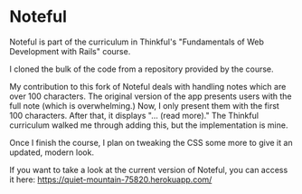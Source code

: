 Noteful
=======

Noteful is part of the curriculum in Thinkful's "Fundamentals of Web Development with Rails" course. 

I cloned the bulk of the code from a repository provided by the course.

My contribution to this fork of Noteful deals with handling notes which are over 100 characters. 
The original version of the app presents users with the full note (which is overwhelming.) 
Now, I only present them with the first 100 characters. After that, it displays "... (read more)." 
The Thinkful curriculum walked me through adding this, but the implementation is mine.

Once I finish the course, I plan on tweaking the CSS some more to give it an updated, modern look.

If you want to take a look at the current version of Noteful, you can access it here: 
https://quiet-mountain-75820.herokuapp.com/
